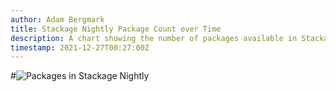 ```yaml
---
author: Adam Bergmark
title: Stackage Nightly Package Count over Time
description: A chart showing the number of packages available in Stackage nightly from 2015 through 2021.
timestamp: 2021-12-27T00:27:00Z
---
```


#![Packages in Stackage Nightly](https://i.imgur.com/rYFJfyB.png)
